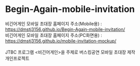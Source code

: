 # Begin-Again-mobile-invitation
비긴어게인 모바일 초대장 홈페이지 주소(Mobile용) : https://dmstj3156.github.io/Begin-Again-mobile-invitation/ <br>
비긴어게인 모바일 초대장 홈페이지 주소(PC화면용) : https://dmstj3156.github.io/mobile-invitation-mockup/ <br>
<br> JTBC 프로그램 &lt;비긴어게인>을 주제로 버스킹공연 모바일 초대장 제작 <br>
개인프로젝트 
